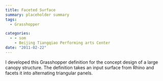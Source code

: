 ```yaml
---
title: Faceted Surface
summary: placeholder summary
tags:
  - Grasshopper

categories:
  - - som
    - Beijing Tiangqiao Performing arts Center
date: "2011-02-22"
---
```


I developed this Grasshopper definition for the concept design of a large canopy structure. The definition takes an input surface from Rhino and facets it into alternating triangular panels.

